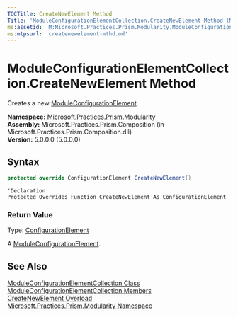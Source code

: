 ```yaml
---
TOCTitle: CreateNewElement Method
Title: 'ModuleConfigurationElementCollection.CreateNewElement Method (Microsoft.Practices.Prism.Modularity)'
ms:assetid: 'M:Microsoft.Practices.Prism.Modularity.ModuleConfigurationElementCollection.CreateNewElement'
ms:mtpsurl: 'createnewelement-mthd.md'
---
```


# ModuleConfigurationElementCollection.CreateNewElement Method

Creates a new [ModuleConfigurationElement](/patterns-practices/reference/moduleconfigurationelement-class-mspp-modularity).

**Namespace:** [Microsoft.Practices.Prism.Modularity](/patterns-practices/reference/mspp-modularity-namespace)  
**Assembly:** Microsoft.Practices.Prism.Composition (in Microsoft.Practices.Prism.Composition.dll)  
**Version:** 5.0.0.0 (5.0.0.0)

## Syntax

```C#
protected override ConfigurationElement CreateNewElement()
```

```VB
'Declaration
Protected Overrides Function CreateNewElement As ConfigurationElement
```

### Return Value

Type: [ConfigurationElement](http://msdn.microsoft.com/en-us/library/kyx77cz3)

A [ModuleConfigurationElement](/patterns-practices/reference/moduleconfigurationelement-class-mspp-modularity).

## See Also

[ModuleConfigurationElementCollection Class](/patterns-practices/reference/moduleconfigurationelementcollection-class-mspp-modularity)  
[ModuleConfigurationElementCollection Members](/patterns-practices/reference/moduleconfigurationelementcollection-members-mspp-modularity)  
[CreateNewElement Overload](/patterns-practices/reference/moduleconfigurationelementcollection-createnewelement-method-mspp-modularity)  
[Microsoft.Practices.Prism.Modularity Namespace](/patterns-practices/reference/mspp-modularity-namespace)